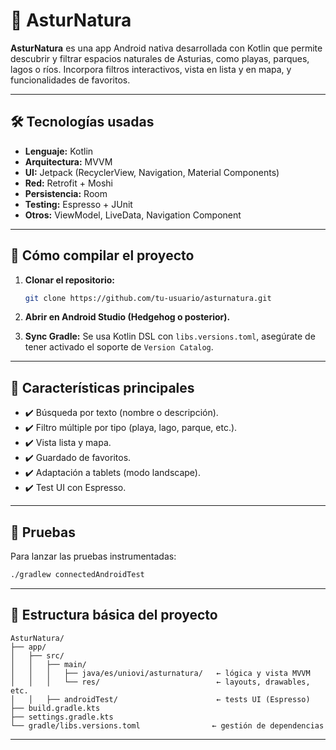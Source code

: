 # 📱 AsturNatura

**AsturNatura** es una app Android nativa desarrollada con Kotlin que permite descubrir y filtrar espacios naturales de Asturias, como playas, parques, lagos o ríos. Incorpora filtros interactivos, vista en lista y en mapa, y funcionalidades de favoritos.

---

## 🛠️ Tecnologías usadas

- **Lenguaje:** Kotlin  
- **Arquitectura:** MVVM  
- **UI:** Jetpack (RecyclerView, Navigation, Material Components)  
- **Red:** Retrofit + Moshi  
- **Persistencia:** Room  
- **Testing:** Espresso + JUnit  
- **Otros:** ViewModel, LiveData, Navigation Component

---

## 🚀 Cómo compilar el proyecto

1. **Clonar el repositorio:**
   ```bash
   git clone https://github.com/tu-usuario/asturnatura.git
   ```

2. **Abrir en Android Studio (Hedgehog o posterior).**

3. **Sync Gradle:** Se usa Kotlin DSL con `libs.versions.toml`, asegúrate de tener activado el soporte de `Version Catalog`.

---

## 📸 Características principales

- ✔️ Búsqueda por texto (nombre o descripción).
- ✔️ Filtro múltiple por tipo (playa, lago, parque, etc.).
- ✔️ Vista lista y mapa.
- ✔️ Guardado de favoritos.
- ✔️ Adaptación a tablets (modo landscape).
- ✔️ Test UI con Espresso.

---

## 🧪 Pruebas

Para lanzar las pruebas instrumentadas:

```bash
./gradlew connectedAndroidTest
```

---

## 📂 Estructura básica del proyecto

```
AsturNatura/
├── app/
│   ├── src/
│   │   ├── main/
│   │   │   ├── java/es/uniovi/asturnatura/   ← lógica y vista MVVM
│   │   │   └── res/                          ← layouts, drawables, etc.
│   │   ├── androidTest/                      ← tests UI (Espresso)
├── build.gradle.kts
├── settings.gradle.kts
└── gradle/libs.versions.toml                ← gestión de dependencias
```

---

